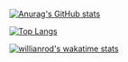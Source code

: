 <!--### Hi there 👋-->

<!--
**treevel/treevel** is a ✨ _special_ ✨ repository because its `README.md` (this file) appears on your GitHub profile.

Here are some ideas to get you started:

- 🔭 I’m currently working on ...
- 🌱 I’m currently learning ...
- 👯 I’m looking to collaborate on ...
- 🤔 I’m looking for help with ...
- 💬 Ask me about ...
- 📫 How to reach me: ...
- 😄 Pronouns: ...
- ⚡ Fun fact: ...
-->

<!--START_SECTION:waka-->
<!--END_SECTION:waka-->

<!-- GitHub Stats Card-->
[![Anurag's GitHub stats](https://github-readme-stats.vercel.app/api?username=treevel&show_icons=true&theme=monokai)](https://github.com/anuraghazra/github-readme-stats&count_private=true&show_icons=true)

<!-- Top Languages Card-->
[![Top Langs](https://github-readme-stats.vercel.app/api/top-langs/?username=treevel&layout=compact)](https://github.com/anuraghazra/github-readme-stats)

<!-- Waka time-->
[![willianrod's wakatime stats](https://github-readme-stats.vercel.app/api/wakatime?username=treevel)](https://github.com/anuraghazra/github-readme-stats)

